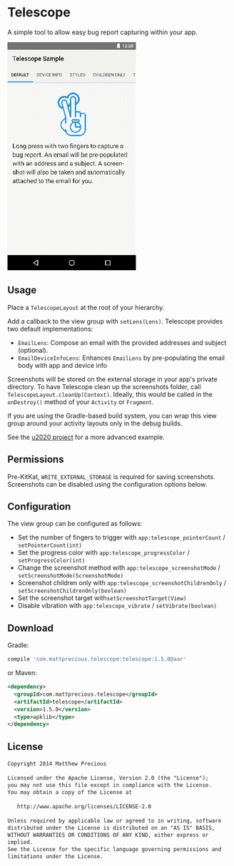 Telescope
======

A simple tool to allow easy bug report capturing within your app.

![](images/sample.gif)



Usage
-----

Place a `TelescopeLayout` at the root of your hierarchy.

Add a callback to the view group with `setLens(Lens)`. Telescope provides two default
implementations:

* `EmailLens`: Compose an email with the provided addresses and subject (optional).
* `EmailDeviceInfoLens`: Enhances `EmailLens` by pre-populating the email body with app and device
  info

Screenshots will be stored on the external storage in your app's private directory. To have
Telescope clean up the screenshots folder, call `TelescopeLayout.cleanUp(Context)`. Ideally, this
would be called in the `onDestroy()` method of your `Activity` or `Fragment`.

If you are using the Gradle-based build system, you can wrap this view group around your activity
layouts only in the debug builds.

See the [u2020 project][2] for a more advanced example.



Permissions
-----------

Pre-KitKat, `WRITE_EXTERNAL_STORAGE` is required for saving screenshots. Screenshots can be disabled
using the configuration options below.



Configuration
-------------

The view group can be configured as follows:

* Set the number of fingers to trigger with `app:telescope_pointerCount` / `setPointerCount(int)`
* Set the progress color with `app:telescope_progressColor` / `setProgressColor(int)`
* Change the screenshot method with `app:telescope_screenshotMode` /
`setScreenshotMode(ScreenshotMode)`
* Screenshot children only with `app:telescope_screenshotChildrenOnly` /
`setScreenshotChildrenOnly(boolean)`
* Set the screenshot target with`setScreenshotTarget(View)`
* Disable vibration with `app:telescope_vibrate` / `setVibrate(boolean)`



Download
--------

Gradle:
```groovy
compile 'com.mattprecious.telescope:telescope:1.5.0@aar'
```
or Maven:
```xml
<dependency>
  <groupId>com.mattprecious.telescope</groupId>
  <artifactId>telescope</artifactId>
  <version>1.5.0</version>
  <type>apklib</type>
</dependency>
```


License
--------

    Copyright 2014 Matthew Precious

    Licensed under the Apache License, Version 2.0 (the "License");
    you may not use this file except in compliance with the License.
    You may obtain a copy of the License at

       http://www.apache.org/licenses/LICENSE-2.0

    Unless required by applicable law or agreed to in writing, software
    distributed under the License is distributed on an "AS IS" BASIS,
    WITHOUT WARRANTIES OR CONDITIONS OF ANY KIND, either express or implied.
    See the License for the specific language governing permissions and
    limitations under the License.


 [1]: http://repository.sonatype.org/service/local/artifact/maven/redirect?r=central-proxy&g=com.mattprecious.telescope&a=telescope&v=LATEST
 [2]: https://github.com/jakewharton/u2020
